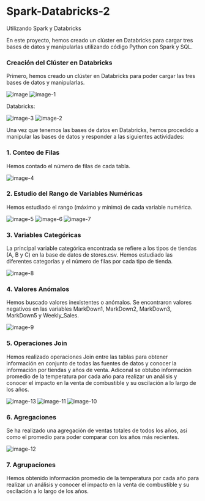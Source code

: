 # Spark-Databricks-2
Utilizando Spark y Databricks

En este proyecto, hemos creado un clúster en Databricks para cargar tres bases de datos y manipularlas utilizando código Python con Spark y SQL.

### Creación del Clúster en Databricks

Primero, hemos creado un clúster en Databricks para poder cargar las tres bases de datos y manipularlas. 

![image](https://github.com/jolosjoel/Spark-Databricks-2/assets/45809759/121b5f97-da99-4764-9092-250a94f541da)
![image-1](https://github.com/jolosjoel/Spark-Databricks-2/assets/45809759/c5e186ee-9d1b-45f1-bb31-fd86856c024e)

Databricks:

![image-3](https://github.com/jolosjoel/Spark-Databricks-2/assets/45809759/692c9b56-9047-4c01-9423-7cfb0d992c69)
![image-2](https://github.com/jolosjoel/Spark-Databricks-2/assets/45809759/a9e1b256-7799-4159-95b5-66e2586228c2)


Una vez que tenemos las bases de datos en Databricks, hemos procedido a manipular las bases de datos y responder a las siguientes actividades:

### 1. Conteo de Filas

Hemos contado el número de filas de cada tabla.

![image-4](https://github.com/jolosjoel/Spark-Databricks-2/assets/45809759/f817fa76-2158-4945-94e6-85e6bcbd99ce)


### 2. Estudio del Rango de Variables Numéricas

Hemos estudiado el rango (máximo y mínimo) de cada variable numérica.

![image-5](https://github.com/jolosjoel/Spark-Databricks-2/assets/45809759/73c7b750-9e17-43a0-b6e0-7951955f03a9)
![image-6](https://github.com/jolosjoel/Spark-Databricks-2/assets/45809759/f580b73f-0ff4-43a2-9ca7-19952f401c77)
![image-7](https://github.com/jolosjoel/Spark-Databricks-2/assets/45809759/2d219224-d9a8-4ca0-bd68-557eaa2a285e)


### 3. Variables Categóricas

La principal variable categórica encontrada se refiere a los tipos de tiendas (A, B y C) en la base de datos de stores.csv. Hemos estudiado las diferentes categorías y el número de filas por cada tipo de tienda.

![image-8](https://github.com/jolosjoel/Spark-Databricks-2/assets/45809759/367c8471-0de0-4183-b2f5-efa1e343a82a)


### 4. Valores Anómalos

Hemos buscado valores inexistentes o anómalos. Se encontraron valores negativos en las variables MarkDown1, MarkDown2, MarkDown3, MarkDown5 y Weekly_Sales.

![image-9](https://github.com/jolosjoel/Spark-Databricks-2/assets/45809759/6766f1d7-5104-43fc-865c-e18f38707147)


### 5. Operaciones Join

Hemos realizado operaciones Join entre las tablas para obtener información en conjunto de todas las fuentes de datos y conocer la información por tiendas y años de venta. Adiconal se obtubo información promedio de la temperatura por cada año para realizar un análisis y conocer el impacto en la venta de combustible y su oscilación a lo largo de los años.

![image-13](https://github.com/jolosjoel/Spark-Databricks-2/assets/45809759/d85232e6-7e73-4cca-9b68-fc3c97730318)
![image-11](https://github.com/jolosjoel/Spark-Databricks-2/assets/45809759/b4e0385f-b4d0-46cf-a395-318269954df4)
![image-10](https://github.com/jolosjoel/Spark-Databricks-2/assets/45809759/16fa5c7f-0653-41af-9520-f5a365f99755)


### 6. Agregaciones

Se ha realizado una agregación de ventas totales de todos los años, así como el promedio para poder comparar con los años más recientes.

![image-12](https://github.com/jolosjoel/Spark-Databricks-2/assets/45809759/dba836a2-24b7-4ac9-bf37-207904ff6004)


### 7. Agrupaciones

Hemos obtenido información promedio de la temperatura por cada año para realizar un análisis y conocer el impacto en la venta de combustible y su oscilación a lo largo de los años.

